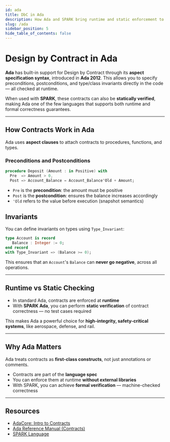 ```yaml
---
id: ada
title: DbC in Ada
description: How Ada and SPARK bring runtime and static enforcement to Design by Contract using native language features.
slug: /ada
sidebar_position: 5
hide_table_of_contents: false
---
```


# Design by Contract in Ada

**Ada** has built-in support for Design by Contract through its **aspect specification syntax**, introduced in **Ada 2012**. This allows you to specify preconditions, postconditions, and type/class invariants directly in the code — all checked at runtime.

When used with **SPARK**, these contracts can also be **statically verified**, making Ada one of the few languages that supports both runtime and formal correctness guarantees.

---

## How Contracts Work in Ada

Ada uses **aspect clauses** to attach contracts to procedures, functions, and types.

### Preconditions and Postconditions

```ada
procedure Deposit (Amount : in Positive) with
  Pre  => Amount > 0,
  Post => Account_Balance = Account_Balance'Old + Amount;
```

- `Pre` is the **precondition**: the amount must be positive
- `Post` is the **postcondition**: ensures the balance increases accordingly
- `'Old` refers to the value before execution (snapshot semantics)

## Invariants

You can define invariants on types using `Type_Invariant`:

```ada
type Account is record
   Balance : Integer := 0;
end record
with Type_Invariant => (Balance >= 0);
```

This ensures that an `Account`'s `Balance` can **never go negative**, across all operations.

---

## Runtime vs Static Checking

- In standard Ada, contracts are enforced at **runtime**
- With **SPARK Ada**, you can perform **static verification** of contract correctness — no test cases required

This makes Ada a powerful choice for **high-integrity, safety-critical systems**, like aerospace, defense, and rail.

---

## Why Ada Matters

Ada treats contracts as **first-class constructs**, not just annotations or comments.

- Contracts are part of the **language spec**
- You can enforce them at runtime **without external libraries**
- With SPARK, you can achieve **formal verification** — machine-checked correctness

---

## Resources

- [AdaCore: Intro to Contracts](https://blog.adacore.com/the-case-for-contracts)
- [Ada Reference Manual (Contracts)](https://learn.adacore.com/courses/intro-to-ada/chapters/contracts.html)
- [SPARK Language](https://www.adacore.com/about-spark)
